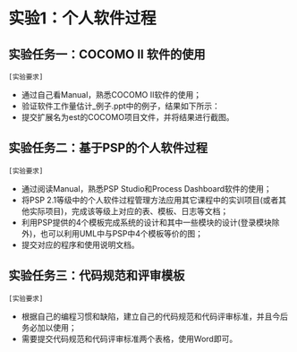 实验1：个人软件过程
======

实验任务一：COCOMO II 软件的使用
-
`[实验要求]`
* 通过自己看Manual，熟悉COCOMO II软件的使用；
* 验证软件工作量估计_例子.ppt中的例子，结果如下所示：
* 提交扩展名为est的COCOMO项目文件，并将结果进行截图。

实验任务二：基于PSP的个人软件过程
-
`[实验要求]`
* 通过阅读Manual，熟悉PSP Studio和Process Dashboard软件的使用；
* 将PSP 2.1等级中的个人软件过程管理方法应用其它课程中的实训项目(或者其他实际项目)，完成该等级上对应的表、模板、日志等文档； 
* 利用PSP提供的4个模板完成系统的设计和其中一些模块的设计(登录模块除外)，也可以利用UML中与PSP中4个模板等价的图；
* 提交对应的程序和使用说明文档。

实验任务三：代码规范和评审模板
-
`[实验要求]`
* 根据自己的编程习惯和缺陷，建立自己的代码规范和代码评审标准，并且今后务必加以使用；
* 需要提交代码规范和代码评审标准两个表格，使用Word即可。
